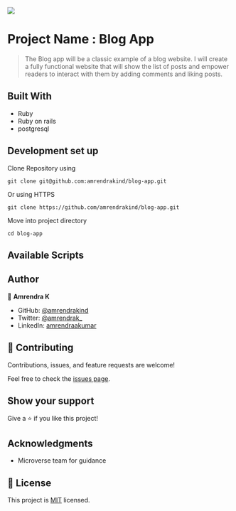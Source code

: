 ![](https://img.shields.io/badge/Microverse-blueviolet)

# Project Name : Blog App

> The Blog app will be a classic example of a blog website. I will create a fully functional website that will show the list of posts and empower readers to interact with them by adding comments and liking posts.

## Built With

- Ruby
- Ruby on rails
- postgresql

## Development set up

Clone Repository using

`git clone git@github.com:amrendrakind/blog-app.git`

Or using HTTPS

`git clone https://github.com/amrendrakind/blog-app.git`

Move into project directory

`cd blog-app`

## Available Scripts



## Author

👤 **Amrendra K**

- GitHub: [@amrendrakind](https://github.com/amrendrakind)
- Twitter: [@amrendrak_](https://twitter.com/amrendrak_)
- LinkedIn: [amrendraakumar](https://linkedin.com/in/amrendraakumar)

## 🤝 Contributing

Contributions, issues, and feature requests are welcome!

Feel free to check the [issues page](https://github.com/amrendrakind/blog-app/issues).

## Show your support

Give a ⭐️ if you like this project!

## Acknowledgments

- Microverse team for guidance

## 📝 License

This project is [MIT](./MIT.md) licensed.
